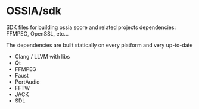 # OSSIA/sdk
SDK files for building ossia score and related projects dependencies: FFMPEG, OpenSSL, etc...

The dependencies are built statically on every platform and very up-to-date

- Clang / LLVM with libs
- Qt
- FFMPEG
- Faust
- PortAudio
- FFTW
- JACK
- SDL

